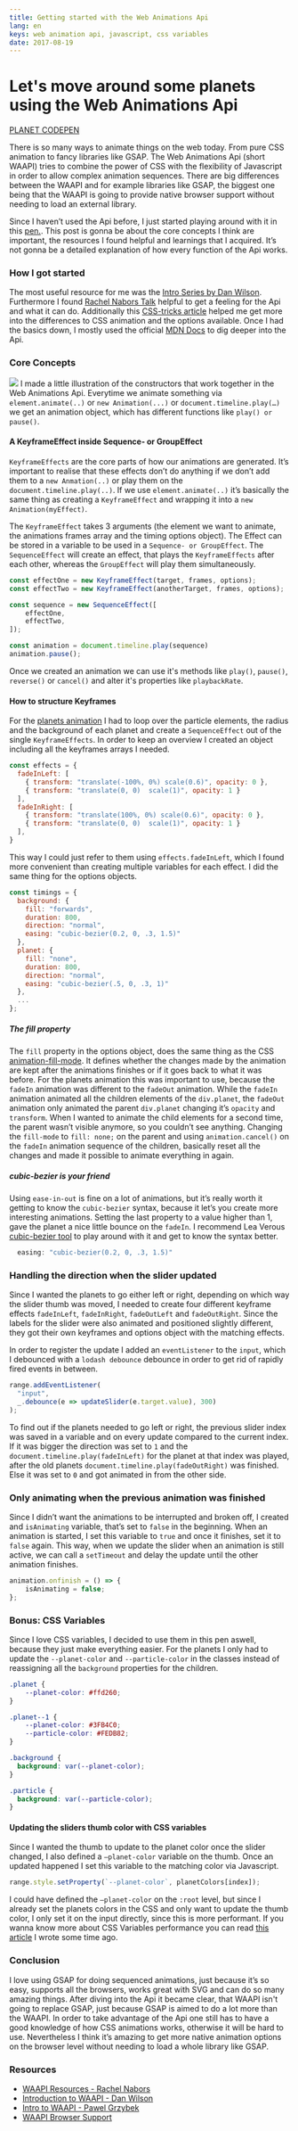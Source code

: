 ```yaml
---
title: Getting started with the Web Animations Api
lang: en
keys: web animation api, javascript, css variables
date: 2017-08-19
---
```


# Let's move around some planets using the Web Animations Api
[PLANET CODEPEN](https://codepen.io/lisilinhart/full/dzNYKb/)

There is so many ways to animate things on the web today. From pure CSS animation to fancy libraries like GSAP.  The Web Animations Api (short WAAPI) tries to combine the power of CSS with the flexibility of Javascript in order to allow complex animation sequences. There are big differences between the WAAPI and for example libraries like GSAP, the biggest one being that the WAAPI is going to provide native browser support without needing to load an external library. 

Since I haven’t used the Api before, I just started playing around with it in this [pen.](https://codepen.io/lisilinhart/full/dzNYKb/). This post is gonna be about the core concepts I think are important, the resources I found helpful and learnings that I acquired. It’s not gonna be a detailed explanation of how every function of the Api works. 

### How I got started
The most useful resource for me was  the [Intro Series by Dan Wilson](http://danielcwilson.com/blog/2015/07/animations-intro/). Furthermore I found [Rachel Nabors Talk](https://vimeo.com/226736126) helpful to get a feeling for the Api and what it can do. Additionally this [CSS-tricks article](https://css-tricks.com/css-animations-vs-web-animations-api/) helped me get more into the differences to CSS animation and the options available. Once I had the basics down, I mostly used the official [MDN Docs](https://developer.mozilla.org/en-US/docs/Web/API/Web_Animations_API)  to dig deeper into the Api.

### Core Concepts
![](https://raw.githubusercontent.com/lisilinhart/lisilinhart.github.io/master/images/waapi-concepts.png)
I made a little illustration of the constructors that work together in the Web Animations Api. Everytime we animate something via `element.animate(..)` or `new Animation(...)` or `document.timeline.play(…)`  we get an animation object, which has different functions like `play() or pause()`.  

#### A KeyframeEffect inside Sequence- or GroupEffect
`KeyframeEffects` are the core parts of how our animations are generated. It’s important to realise that these effects don’t do anything if we don’t add them to a `new Anmation(..)` or play them on the `document.timeline.play(..)`. If we use `element.animate(..)` it’s basically the same thing as creating a `KeyframeEffect` and wrapping it into a `new Animation(myEffect)`. 

The `KeyframeEffect` takes 3 arguments (the element we want to animate, the animations frames array and the timing options object). The Effect can be stored in a variable to be used in a `Sequence- or GroupEffect`.  The `SequenceEffect` will create an effect, that plays the `KeyframeEffects` after each other, whereas the `GroupEffect` will play them simultaneously.  

```javascript
const effectOne = new KeyframeEffect(target, frames, options);
const effectTwo = new KeyframeEffect(anotherTarget, frames, options);

const sequence = new SequenceEffect([
    effectOne,
    effectTwo,
]);

const animation = document.timeline.play(sequence)
animation.pause();
```

Once we created an animation we can  use it's methods like `play()`, `pause()`, `reverse()` or `cancel()` and alter it's properties like `playbackRate`.

#### How to structure Keyframes
For the [planets animation](https://codepen.io/lisilinhart/full/dzNYKb/) I had to loop over the particle elements, the radius and the background of each planet and create a `SequenceEffect`  out of the single `KeyframeEffects`. In order to keep an overview I created an object including all the keyframes arrays I needed. 

```javascript
const effects = {
  fadeInLeft: [
    { transform: "translate(-100%, 0%) scale(0.6)", opacity: 0 },
    { transform: "translate(0, 0)  scale(1)", opacity: 1 }
  ],
  fadeInRight: [
    { transform: "translate(100%, 0%) scale(0.6)", opacity: 0 },
    { transform: "translate(0, 0)  scale(1)", opacity: 1 }
  ],
}
```

This way I could just refer to them using `effects.fadeInLeft`, which I found more convenient than creating multiple variables for each effect.  I did the same thing for the options objects. 

```javascript
const timings = {
  background: {
    fill: "forwards",
    duration: 800,
    direction: "normal",
    easing: "cubic-bezier(0.2, 0, .3, 1.5)"
  },
  planet: {
    fill: "none",
    duration: 800,
    direction: "normal",
    easing: "cubic-bezier(.5, 0, .3, 1)"
  },
  ... 
};
```

##### The fill property
The `fill` property in the options object, does the same thing as the CSS [animation-fill-mode](https://developer.mozilla.org/de/docs/Web/CSS/animation-fill-mode). It defines whether the changes made by the animation are kept after the animations finishes or if it goes back to what it was before. For the planets animation this was important to use, because the `fadeIn` animation was different to the `fadeOut` animation. While the `fadeIn` animation animated all the children elements of the `div.planet`, the `fadeOut` animation only animated the parent `div.planet` changing it’s `opacity` and `transform`. When I wanted to animate the child elements for a second time, the parent wasn’t visible anymore, so you couldn’t see anything. Changing the `fill-mode` to `fill: none;` on the parent and using `animation.cancel()` on the `fadeIn` animation sequence of the children, basically reset all the changes and made it possible to animate everything in again. 

##### cubic-bezier is your friend
Using `ease-in-out` is fine on a lot of animations, but it’s really worth it getting to know the `cubic-bezier` syntax, because it let’s you create more interesting animations. Setting the last property to a value higher than 1, gave the planet a nice little bounce on the `fadeIn`. I recommend Lea Verous [cubic-bezier tool](http://cubic-bezier.com/) to play around with it and get to know the syntax better. 

```javascript 
  easing: "cubic-bezier(0.2, 0, .3, 1.5)"
```

### Handling the direction when the slider updated
Since I wanted the planets to go either left or right, depending on which way the slider thumb was moved, I needed to create four different keyframe effects `fadeInLeft`, `fadeInRight`, `fadeOutLeft` and `fadeOutRight`. Since the labels for the slider were also animated and positioned slightly different, they got their own keyframes and options object with the matching effects. 

In order to register the update I added an `eventListener` to the `input`, which I debounced with a `lodash debounce` debounce in order to get rid of rapidly fired events in between. 
```javascript
range.addEventListener(
  "input",
  _.debounce(e => updateSlider(e.target.value), 300)
);
```

To find out if the planets needed to go left or right, the previous slider index was saved in a variable and on every update compared to the current index. If it was bigger the direction was set to `1` and the `document.timeline.play(fadeInLeft)`  for the planet at that index was played, after the old planets `document.timeline.play(fadeOutRight)` was finished. Else it was set to `0` and got animated in from the other side.

### Only animating when the previous animation was finished 
Since I didn’t want the animations to be interrupted and broken off, I created and `isAnimating` variable, that’s set to `false` in the beginning. When an animation is started, I set this variable to `true` and once it finishes, set it to `false` again.  This way, when we update the slider when an animation is still active, we can call a `setTimeout` and delay the update until the other animation finishes. 

```javascript
animation.onfinish = () => {
    isAnimating = false;
};
```

### Bonus: CSS Variables
Since I love CSS variables, I decided to use them in this pen aswell, because they just make everything easier.  For the planets I only had to update the `--planet-color` and `--particle-color` in the classes instead of reassigning all the `background` properties for the children. 

```css 
.planet {
	--planet-color: #ffd260;
}

.planet--1 {
	--planet-color: #3FB4C0;
	--particle-color: #FEDB82;
}

.background {
  background: var(--planet-color);
}

.particle {
  background: var(--particle-color);
}
```

#### Updating the sliders thumb color with CSS variables
Since I wanted the thumb to update to the planet color once the slider changed, I also defined a `—planet-color` variable on the thumb. Once an updated happened I set this variable to the matching color via Javascript.

```javascript
range.style.setProperty(`--planet-color`, planetColors[index]);
```

I could have defined the `—planet-color` on the `:root` level, but since I already set the planets colors in the CSS and only want to update the thumb color, I only set it on the input directly, since this is more performant. If you wanna know more about CSS Variables performance you can read [this article](https://lisilinhart.info/posts/css-variables-performance) I wrote some time ago. 

### Conclusion
I love using GSAP for doing sequenced animations, just because it’s so easy, supports all the browsers, works great with SVG and can do so many amazing things. After diving into the Api it became clear, that WAAPI isn't going to replace GSAP, just because GSAP is aimed to do a lot more than the WAAPI. In order to take advantage of the Api one still has to have a good knowledge of how CSS animations works, otherwise it will be hard to use. Nevertheless I think it’s amazing to get more native animation options on the browser level without needing to load a whole library like GSAP.

### Resources
* [WAAPI Resources - Rachel Nabors](http://rachelnabors.com/waapi)
* [Introduction to WAAPI - Dan Wilson](http://danielcwilson.com/blog/2015/07/animations-intro/)
* [Intro to WAAPI - Pawel Grzybek](https://pawelgrzybek.com/intro-to-the-web-animations-api/)
* [WAAPI Browser Support](https://codepen.io/danwilson/pen/xGBKVq)